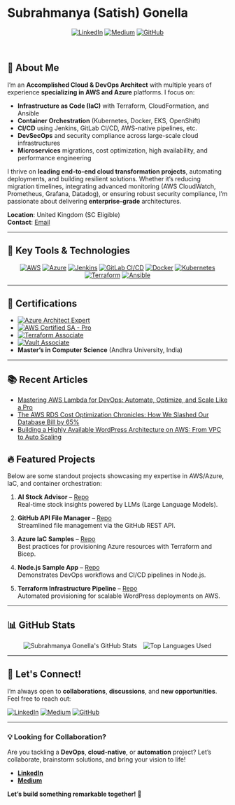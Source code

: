 # Subrahmanya (Satish) Gonella

<div align="center">

[![LinkedIn](https://img.shields.io/badge/-Connect-blue?style=for-the-badge&logo=linkedin&logoColor=white)](https://linkedin.com/in/satishsubrahmanya)
[![Medium](https://img.shields.io/badge/-Articles-black?style=for-the-badge&logo=medium&logoColor=white)](https://medium.com/@ssatish.gonella)
[![GitHub](https://img.shields.io/badge/-Projects-lightgrey?style=for-the-badge&logo=GitHub&logoColor=white)](https://github.com/satishgonella2024)

</div>

<br />

## 👋 About Me

I’m an **Accomplished Cloud & DevOps Architect** with multiple years of experience **specializing in AWS and Azure** platforms. I focus on:

- **Infrastructure as Code (IaC)** with Terraform, CloudFormation, and Ansible  
- **Container Orchestration** (Kubernetes, Docker, EKS, OpenShift)  
- **CI/CD** using Jenkins, GitLab CI/CD, AWS-native pipelines, etc.  
- **DevSecOps** and security compliance across large-scale cloud infrastructures  
- **Microservices** migrations, cost optimization, high availability, and performance engineering  

I thrive on **leading end-to-end cloud transformation projects**, automating deployments, and building resilient solutions. Whether it’s reducing migration timelines, integrating advanced monitoring (AWS CloudWatch, Prometheus, Grafana, Datadog), or ensuring robust security compliance, I’m passionate about delivering **enterprise-grade** architectures.

**Location**: United Kingdom (SC Eligible)  
**Contact**: [Email](mailto:satishgs@outlook.com)  

---

## 🔑 Key Tools & Technologies

<div align="center">

[![AWS](https://img.shields.io/badge/AWS-232F3E?style=for-the-badge&logo=amazonaws&logoColor=white)](https://aws.amazon.com/)
[![Azure](https://img.shields.io/badge/Azure-0078D4.svg?style=for-the-badge&logo=microsoft-azure&logoColor=white)](https://azure.microsoft.com/)
[![Jenkins](https://img.shields.io/badge/Jenkins-D24939.svg?style=for-the-badge&logo=Jenkins&logoColor=white)](https://www.jenkins.io/)
[![GitLab CI/CD](https://img.shields.io/badge/GitLab%20CI/CD-FC6D26?style=for-the-badge&logo=gitlab&logoColor=white)](https://about.gitlab.com/)
[![Docker](https://img.shields.io/badge/Docker-2496ED.svg?style=for-the-badge&logo=docker&logoColor=white)](https://www.docker.com/)
[![Kubernetes](https://img.shields.io/badge/Kubernetes-326CE5.svg?style=for-the-badge&logo=Kubernetes&logoColor=white)](https://kubernetes.io/)
[![Terraform](https://img.shields.io/badge/Terraform-844FBA.svg?style=for-the-badge&logo=terraform&logoColor=white)](https://www.terraform.io/)
[![Ansible](https://img.shields.io/badge/Ansible-EE0000?style=for-the-badge&logo=ansible&logoColor=white)](https://www.ansible.com/)

</div>

---

## 🏅 Certifications

- [![Azure Architect Expert](https://img.shields.io/badge/Microsoft%20Certified-Azure%20Solutions%20Architect%20Expert-0078D4?style=flat&logo=microsoft-azure&logoColor=white)](https://docs.microsoft.com/en-us/learn/certifications/azure-solutions-architect/)
- [![AWS Certified SA - Pro](https://img.shields.io/badge/AWS%20Certified-Solutions%20Architect%20Professional-FF9900?style=flat&logo=amazon-aws&logoColor=white)](https://aws.amazon.com/certification/certified-solutions-architect-professional/)
- [![Terraform Associate](https://img.shields.io/badge/HashiCorp%20Certified-Terraform%20Associate%20003-844FBA?style=flat&logo=terraform&logoColor=white)](https://www.hashicorp.com/certification/terraform)
- [![Vault Associate](https://img.shields.io/badge/HashiCorp%20Certified-Vault%20Associate%20002-000000?style=flat&logo=vault&logoColor=white)](https://www.hashicorp.com/certification/vault)
- **Master’s in Computer Science** (Andhra University, India)

---

## 📚 Recent Articles
- [Mastering AWS Lambda for DevOps: Automate, Optimize, and Scale Like a Pro](https://medium.com/@ssatish.gonella/mastering-aws-lambda-for-devops-automate-optimize-and-scale-like-a-pro-55f00c91df44?source=rss-2065136b84d0------2)
- [The AWS RDS Cost Optimization Chronicles: How We Slashed Our Database Bill by 65%](https://medium.com/@ssatish.gonella/the-aws-rds-cost-optimization-chronicles-how-we-slashed-our-database-bill-by-65-21d35fed8562?source=rss-2065136b84d0------2)
- [Building a Highly Available WordPress Architecture on AWS: From VPC to Auto Scaling](https://medium.com/@ssatish.gonella/building-a-highly-available-wordpress-architecture-on-aws-from-vpc-to-auto-scaling-337b1a87b24f?source=rss-2065136b84d0------2)

## 🔥 Featured Projects

Below are some standout projects showcasing my expertise in AWS/Azure, IaC, and container orchestration:

1. **AI Stock Advisor** – [Repo](https://github.com/satishgonella2024/ai-stock-advisor)  
   Real-time stock insights powered by LLMs (Large Language Models).

2. **GitHub API File Manager** – [Repo](https://github.com/satishgonella2024/github-api-file-manager)  
   Streamlined file management via the GitHub REST API.

3. **Azure IaC Samples** – [Repo](https://github.com/satishgonella2024/Azure-IaC-Samples)  
   Best practices for provisioning Azure resources with Terraform and Bicep.

4. **Node.js Sample App** – [Repo](https://github.com/satishgonella2024/nodes-Sample-App)  
   Demonstrates DevOps workflows and CI/CD pipelines in Node.js.

5. **Terraform Infrastructure Pipeline** – [Repo](https://github.com/satishgonella2024/terra-infra-creation)  
   Automated provisioning for scalable WordPress deployments on AWS.

---

## 📊 GitHub Stats

<div align="center">
  <img
    src="https://github-readme-stats.vercel.app/api?username=satishgonella2024&show_icons=true&theme=radical&count_private=true&hide_rank=true"
    alt="Subrahmanya Gonella's GitHub Stats"
    style="max-width: 100%; margin: 0 5px;"
  />
  <img
    src="https://github-readme-stats.vercel.app/api/top-langs/?username=satishgonella2024&layout=compact&theme=radical"
    alt="Top Languages Used"
    style="max-width: 100%; margin: 0 5px;"
  />
</div>

---

## 🤝 Let's Connect!

I’m always open to **collaborations**, **discussions**, and **new opportunities**. Feel free to reach out:

[![LinkedIn](https://img.shields.io/badge/LinkedIn-0077B5?style=flat&logo=linkedin&logoColor=white)](https://linkedin.com/in/satishgonella)
[![Medium](https://img.shields.io/badge/Medium-12100E?style=flat&logo=medium&logoColor=white)](https://medium.com/@ssatish.gonella)
[![GitHub](https://img.shields.io/badge/GitHub-181717?style=flat&logo=github&logoColor=white)](https://github.com/satishgonella2024)

---

### 💡 Looking for Collaboration?

Are you tackling a **DevOps**, **cloud-native**, or **automation** project? Let’s collaborate, brainstorm solutions, and bring your vision to life!

- **[LinkedIn](https://linkedin.com/in/satishgonella)**  
- **[Medium](https://medium.com/@ssatish.gonella)**

**Let’s build something remarkable together!** 🚀
